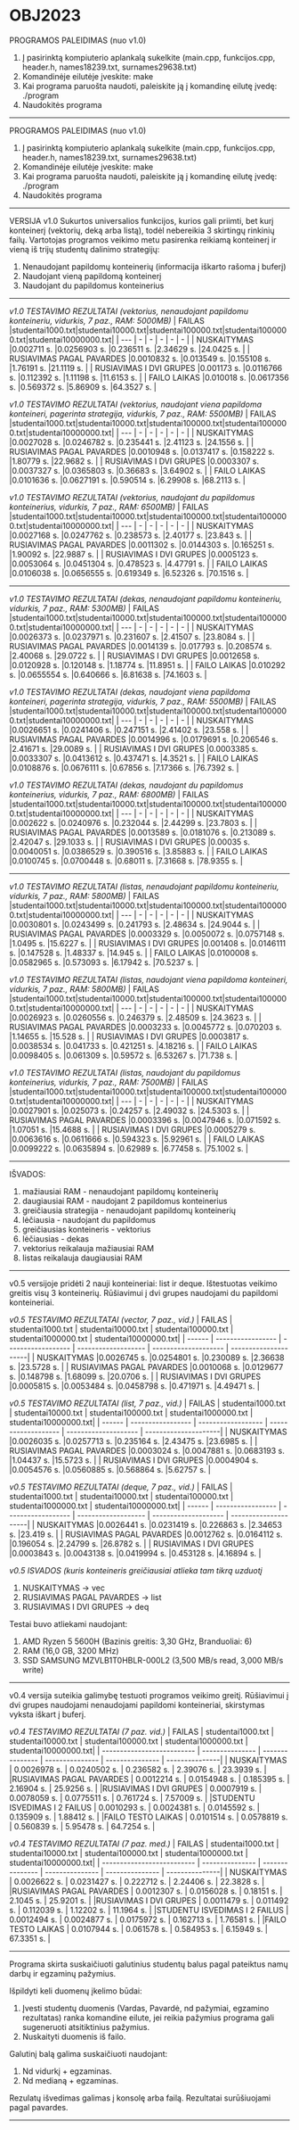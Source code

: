 # OBJ2023
PROGRAMOS PALEIDIMAS (nuo v1.0)
1. Į pasirinktą kompiuterio aplankalą sukelkite (main.cpp, funkcijos.cpp, header.h,  names18239.txt, surnames29638.txt)
2. Komandinėje eilutėje įveskite: make
3. Kai programa paruošta naudoti, paleiskite ją į komandinę eilutę įvedę: ./program
4. Naudokitės programa

_____________________________
PROGRAMOS PALEIDIMAS (nuo v1.0)
1. Į pasirinktą kompiuterio aplankalą sukelkite (main.cpp, funkcijos.cpp, header.h,  names18239.txt, surnames29638.txt)
2. Komandinėje eilutėje įveskite: make
3. Kai programa paruošta naudoti, paleiskite ją į komandinę eilutę įvedę: ./program
4. Naudokitės programa
_____________________________
VERSIJA v1.0
Sukurtos universalios funkcijos, kurios gali priimti, bet kurį konteinerį (vektorių, deką arba listą), todėl nebereikia 3 skirtingų rinkinių failų. Vartotojas programos veikimo metu pasirenka reikiamą konteinerį ir vieną iš trijų studentų dalinimo strategijų:
1. Nenaudojant papildomų konteinerių (informacija iškarto rašoma į buferį)
2. Naudojant vieną papildomą konteinerį 
3. Naudojant du papildomus konteinerius

***********************************

*v1.0 TESTAVIMO REZULTATAI (vektorius, nenaudojant papildomu konteineriu, vidurkis, 7 paz., RAM: 5000MB)*
| FAILAS |studentai1000.txt|studentai10000.txt|studentai100000.txt|studentai1000000.txt|studentai10000000.txt|
| --- | - | - | - | - | - |
| NUSKAITYMAS |0.002711 s. |0.0256903 s. |0.236511 s. |2.34629 s. |24.0425 s. |
| RUSIAVIMAS PAGAL PAVARDES |0.0010832 s. |0.013549 s. |0.155108 s. |1.76191 s. |21.1119 s. |
| RUSIAVIMAS I DVI GRUPES |0.001173 s. |0.0116766 s. |0.112392 s. |1.11198 s. |11.6153 s. |
| FAILO LAIKAS |0.010018 s. |0.0617356 s. |0.569372 s. |5.86909 s. |64.3527 s. |

*v1.0 TESTAVIMO REZULTATAI (vektorius, naudojant viena papildoma konteineri, pagerinta strategija, vidurkis, 7 paz., RAM: 5500MB)*
| FAILAS |studentai1000.txt|studentai10000.txt|studentai100000.txt|studentai1000000.txt|studentai10000000.txt|
| --- | - | - | - | - | - |
| NUSKAITYMAS |0.0027028 s. |0.0246782 s. |0.235441 s. |2.41123 s. |24.1556 s. |
| RUSIAVIMAS PAGAL PAVARDES |0.0010948 s. |0.0137417 s. |0.158222 s. |1.80779 s. |22.9682 s. |
| RUSIAVIMAS I DVI GRUPES |0.0003307 s. |0.0037327 s. |0.0365803 s. |0.36683 s. |3.64902 s. |
| FAILO LAIKAS |0.0101636 s. |0.0627191 s. |0.590514 s. |6.29908 s. |68.2113 s. |

*v1.0 TESTAVIMO REZULTATAI (vektorius, naudojant du papildomus konteinerius, vidurkis, 7 paz., RAM: 6500MB)*
| FAILAS |studentai1000.txt|studentai10000.txt|studentai100000.txt|studentai1000000.txt|studentai10000000.txt|
| --- | - | - | - | - | - |
| NUSKAITYMAS |0.0027168 s. |0.0247762 s. |0.238573 s. |2.40177 s. |23.843 s. |
| RUSIAVIMAS PAGAL PAVARDES |0.0011302 s. |0.0144303 s. |0.165251 s. |1.90092 s. |22.9887 s. |
| RUSIAVIMAS I DVI GRUPES |0.0005123 s. |0.0053064 s. |0.0451304 s. |0.478523 s. |4.47791 s. |
| FAILO LAIKAS |0.0106038 s. |0.0656555 s. |0.619349 s. |6.52326 s. |70.1516 s. |

***************************

*v1.0 TESTAVIMO REZULTATAI (dekas, nenaudojant papildomu konteineriu, vidurkis, 7 paz., RAM: 5300MB)*
| FAILAS |studentai1000.txt|studentai10000.txt|studentai100000.txt|studentai1000000.txt|studentai10000000.txt|
| --- | - | - | - | - | - |
| NUSKAITYMAS |0.0026373 s. |0.0237971 s. |0.231607 s. |2.41507 s. |23.8084 s. |
| RUSIAVIMAS PAGAL PAVARDES |0.0014139 s. |0.017793 s. |0.208574 s. |2.40068 s. |29.0722 s. |
| RUSIAVIMAS I DVI GRUPES |0.0012658 s. |0.0120928 s. |0.120148 s. |1.18774 s. |11.8951 s. |
| FAILO LAIKAS |0.010292 s. |0.0655554 s. |0.640666 s. |6.81638 s. |74.1603 s. |

*v1.0 TESTAVIMO REZULTATAI (dekas, naudojant viena papildoma konteineri, pagerinta strategija, vidurkis, 7 paz., RAM: 5500MB)*
| FAILAS |studentai1000.txt|studentai10000.txt|studentai100000.txt|studentai1000000.txt|studentai10000000.txt|
| --- | - | - | - | - | - |
| NUSKAITYMAS |0.0026651 s. |0.0241406 s. |0.247151 s. |2.41402 s. |23.558 s. |
| RUSIAVIMAS PAGAL PAVARDES |0.0014996 s. |0.0179691 s. |0.206546 s. |2.41671 s. |29.0089 s. |
| RUSIAVIMAS I DVI GRUPES |0.0003385 s. |0.0033307 s. |0.0413612 s. |0.437471 s. |4.3521 s. |
| FAILO LAIKAS |0.0108876 s. |0.0676111 s. |0.67856 s. |7.17366 s. |76.7392 s. |

*v1.0 TESTAVIMO REZULTATAI (dekas, naudojant du papildomus konteinerius, vidurkis, 7 paz., RAM: 6800MB)*
| FAILAS |studentai1000.txt|studentai10000.txt|studentai100000.txt|studentai1000000.txt|studentai10000000.txt|
| --- | - | - | - | - | - |
| NUSKAITYMAS |0.002622 s. |0.0240976 s. |0.232044 s. |2.44299 s. |23.7803 s. |
| RUSIAVIMAS PAGAL PAVARDES |0.0013589 s. |0.0181076 s. |0.213089 s. |2.42047 s. |29.1033 s. |
| RUSIAVIMAS I DVI GRUPES |0.00035 s. |0.0040051 s. |0.0386529 s. |0.390516 s. |3.85883 s. |
| FAILO LAIKAS |0.0100745 s. |0.0700448 s. |0.68011 s. |7.31668 s. |78.9355 s. |

**************************

*v1.0 TESTAVIMO REZULTATAI (listas, nenaudojant papildomu konteineriu, vidurkis, 7 paz., RAM: 5800MB)*
| FAILAS |studentai1000.txt|studentai10000.txt|studentai100000.txt|studentai1000000.txt|studentai10000000.txt|
| --- | - | - | - | - | - |
| NUSKAITYMAS |0.0030801 s. |0.0243499 s. |0.241793 s. |2.48634 s. |24.9044 s. |
| RUSIAVIMAS PAGAL PAVARDES |0.0003329 s. |0.0050072 s. |0.0757148 s. |1.0495 s. |15.6227 s. |
| RUSIAVIMAS I DVI GRUPES |0.001408 s. |0.0146111 s. |0.147528 s. |1.48337 s. |14.945 s. |
| FAILO LAIKAS |0.0100008 s. |0.0582965 s. |0.573093 s. |6.17942 s. |70.5237 s. |

*v1.0 TESTAVIMO REZULTATAI (listas, naudojant viena papildoma konteineri, vidurkis, 7 paz., RAM: 5800MB)*
| FAILAS |studentai1000.txt|studentai10000.txt|studentai100000.txt|studentai1000000.txt|studentai10000000.txt|
| --- | - | - | - | - | - |
| NUSKAITYMAS |0.0026923 s. |0.0260556 s. |0.246379 s. |2.48509 s. |24.3623 s. |
| RUSIAVIMAS PAGAL PAVARDES |0.0003233 s. |0.0045772 s. |0.070203 s. |1.14655 s. |15.528 s. |
| RUSIAVIMAS I DVI GRUPES |0.0003817 s. |0.0038534 s. |0.041733 s. |0.421251 s. |4.18216 s. |
| FAILO LAIKAS |0.0098405 s. |0.061309 s. |0.59572 s. |6.53267 s. |71.738 s. |

*v1.0 TESTAVIMO REZULTATAI (listas, naudojant du papildomus konteinerius, vidurkis, 7 paz., RAM: 7500MB)*
| FAILAS |studentai1000.txt|studentai10000.txt|studentai100000.txt|studentai1000000.txt|studentai10000000.txt|
| --- | - | - | - | - | - |
| NUSKAITYMAS |0.0027901 s. |0.025073 s. |0.24257 s. |2.49032 s. |24.5303 s. |
| RUSIAVIMAS PAGAL PAVARDES |0.0003396 s. |0.0047946 s. |0.071592 s. |1.07051 s. |15.4688 s. |
| RUSIAVIMAS I DVI GRUPES |0.0005279 s. |0.0063616 s. |0.0611666 s. |0.594323 s. |5.92961 s. |
| FAILO LAIKAS |0.0099222 s. |0.0635894 s. |0.62989 s. |6.77458 s. |75.1002 s. |

*****************************

IŠVADOS:
1. mažiausiai RAM - nenaudojant papildomų konteinerių
2. daugiausiai RAM - naudojant 2 papildomus konteinerius
3. greičiausia strategija - nenaudojant papildomų konteinerių
4. lėčiausia - naudojant du papildomus
5. greičiausias konteineris - vektorius
6. lėčiausias - dekas
7. vektorius reikalauja mažiausiai RAM
8. listas reikalauja daugiausiai RAM
______________________________________________

v0.5 versijoje pridėti 2 nauji konteineriai: list ir deque. Ištestuotas veikimo greitis visų 3 konteinerių.
Rūšiavimui į dvi grupes naudojami du papildomi konteineriai.

*v0.5 TESTAVIMO REZULTATAI (vector, 7 paz., vid.)*
| FAILAS | studentai1000.txt | studentai10000.txt | studentai100000.txt | studentai1000000.txt | studentai10000000.txt| 
| ------ | ----------------- | ------------------ | ------------------- | -------------------- | ---------------------|
| NUSKAITYMAS |0.0026745 s. |0.0254801 s. |0.230089 s. |2.36638 s. |23.5728 s. |
| RUSIAVIMAS PAGAL PAVARDES |0.0010068 s. |0.0129677 s. |0.148798 s. |1.68099 s. |20.0706 s. |
| RUSIAVIMAS I DVI GRUPES |0.0005815 s. |0.0053484 s. |0.0458798 s. |0.471971 s. |4.49471 s. |


*v0.5 TESTAVIMO REZULTATAI (list, 7 paz., vid.)*
| FAILAS | studentai1000.txt | studentai10000.txt | studentai100000.txt | studentai1000000.txt | studentai10000000.txt| 
| ------ | ----------------- | ------------------ | ------------------- | -------------------- | ---------------------|
| NUSKAITYMAS |0.0026035 s. |0.0257713 s. |0.235164 s. |2.43475 s. |23.6985 s. |
| RUSIAVIMAS PAGAL PAVARDES |0.0003024 s. |0.0047881 s. |0.0683193 s. |1.04437 s. |15.5723 s. |
| RUSIAVIMAS I DVI GRUPES |0.0004904 s. |0.0054576 s. |0.0560885 s. |0.568864 s. |5.62757 s. |


*v0.5 TESTAVIMO REZULTATAI (deque, 7 paz., vid.)*
| FAILAS | studentai1000.txt | studentai10000.txt | studentai100000.txt | studentai1000000.txt | studentai10000000.txt| 
| ------ | ----------------- | ------------------ | ------------------- | -------------------- | ---------------------|
| NUSKAITYMAS |0.0026441 s. |0.0231419 s. |0.226863 s. |2.34653 s. |23.419 s. |
| RUSIAVIMAS PAGAL PAVARDES |0.0012762 s. |0.0164112 s. |0.196054 s. |2.24799 s. |26.8782 s. |
| RUSIAVIMAS I DVI GRUPES |0.0003843 s. |0.0043138 s. |0.0419994 s. |0.453128 s. |4.16894 s. |

*v0.5 ISVADOS (kuris konteineris greičiausiai atlieka tam tikrą uzduotį*
1. NUSKAITYMAS 			-> vec
2. RUSIAVIMAS PAGAL PAVARDES 	-> list
3. RUSIAVIMAS I DVI GRUPES	-> deq

Testai buvo atliekami naudojant:
1. AMD Ryzen 5 5600H (Bazinis greitis:	3,30 GHz, Branduoliai:	6)
2. RAM (16,0 GB, 3200 MHz)
3. SSD SAMSUNG MZVLB1T0HBLR-000L2 (3,500 MB/s read, 3,000 MB/s write)
__________________________________________________________________________________

v0.4 versija suteikia galimybę testuoti programos veikimo greitį. 
Rūšiavimui į dvi grupes naudojami nenaudojami papildomi konteineriai, skirstymas vyksta iškart į buferį.

*v0.4 TESTAVIMO REZULTATAI (7 paz. vid.)*
| FAILAS | studentai1000.txt | studentai10000.txt | studentai100000.txt | studentai1000000.txt | studentai10000000.txt| 
| -------------------------- | --------------- | --------------- | --------------- | --------------- | ---------------|
| NUSKAITYMAS | 0.0026978 s. |	0.0240502 s. | 0.236582 s. | 2.39076 s. | 23.3939 s. |
|RUSIAVIMAS PAGAL PAVARDES |         0.0012214 s.	|	0.0154948 s.	|	0.185395 s.	|	2.16904 s.	|	25.9256 s. |
|RUSIAVIMAS I DVI GRUPES    |        0.0007919 s.	|	0.0078059 s.	|	0.0775511 s.	|	0.761724 s.	|	7.57009 s. |
|STUDENTU ISVEDIMAS I 2 FAILUS |      0.0010293 s.	|	0.0024381 s.	|	0.0145592 s.	|	0.135909 s.	|	1.88412 s. |
|FAILO TESTO LAIKAS             |    0.0101514 s.	|	0.0578819 s.	|	0.560839 s.	|	5.95478 s.	|	64.7254 s. |

*v0.4 TESTAVIMO REZULTATAI (7 paz. med.)*
| FAILAS | studentai1000.txt | studentai10000.txt | studentai100000.txt | studentai1000000.txt | studentai10000000.txt| 
| -------------------------- | --------------- | --------------- | --------------- | --------------- | ---------------|
| NUSKAITYMAS | 0.0026622 s. |	0.0231427 s. | 0.222712 s. | 2.24406 s. | 22.3828 s. |
|RUSIAVIMAS PAGAL PAVARDES |    0.0012307 s.     	|	0.0156028 s.	|	0.18151 s.	|	2.1045 s.	|	25.9201 s. |
|RUSIAVIMAS I DVI GRUPES    |     0.0011479 s.   	|	0.011492 s.	|	0.112039 s.	|	1.12202 s.	|	11.1964 s. |
|STUDENTU ISVEDIMAS I 2 FAILUS |   0.0012494 s.   	| 0.0024877 s.	|	0.0175972 s.	|	0.162713 s.	|	1.76581 s. |
|FAILO TESTO LAIKAS             |   0.0107944 s. 	|	0.061578 s.	|	0.584953 s.	|	6.15949 s.	|	 67.3351 s. |

__________________________________________________________
Programa skirta suskaičiuoti galutinius studentų balus pagal pateiktus namų darbų ir egzaminų pažymius.

Išpildyti keli duomenų įkelimo būdai:
1. Įvesti studentų duomenis (Vardas, Pavardė, nd pažymiai, egzamino rezultatas) ranka komandine eilute, jei reikia pažymius programa gali sugeneruoti atsitiktinius pažymius.
2. Nuskaityti duomenis iš failo.

Galutinį balą galima suskaičiuoti naudojant:
1. Nd vidurkį + egzaminas.
2. Nd medianą + egzaminas.

Rezulatų išvedimas galimas į konsolę arba failą. Rezultatai surūšiuojami pagal pavardes.
_________________________________________________________




